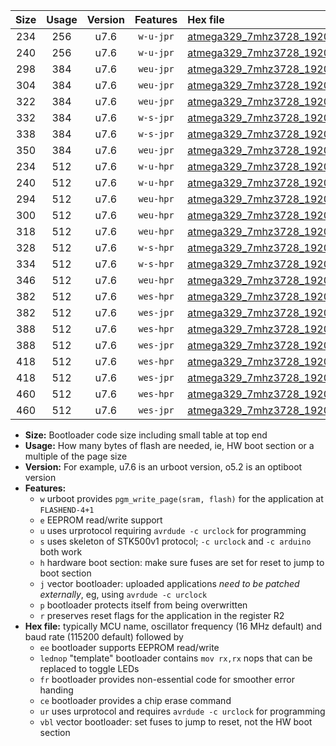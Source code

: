 |Size|Usage|Version|Features|Hex file|
|:-:|:-:|:-:|:-:|:--|
|234|256|u7.6|`w-u-jpr`|[atmega329_7mhz3728_19200bps_ur_vbl.hex](https://raw.githubusercontent.com/stefanrueger/urboot/main/bootloaders/atmega329/fcpu_7mhz3728/19200_bps/atmega329_7mhz3728_19200bps_ur_vbl.hex)|
|240|256|u7.6|`w-u-jpr`|[atmega329_7mhz3728_19200bps_lednop_ur_vbl.hex](https://raw.githubusercontent.com/stefanrueger/urboot/main/bootloaders/atmega329/fcpu_7mhz3728/19200_bps/atmega329_7mhz3728_19200bps_lednop_ur_vbl.hex)|
|298|384|u7.6|`weu-jpr`|[atmega329_7mhz3728_19200bps_ee_ur_vbl.hex](https://raw.githubusercontent.com/stefanrueger/urboot/main/bootloaders/atmega329/fcpu_7mhz3728/19200_bps/atmega329_7mhz3728_19200bps_ee_ur_vbl.hex)|
|304|384|u7.6|`weu-jpr`|[atmega329_7mhz3728_19200bps_ee_lednop_ur_vbl.hex](https://raw.githubusercontent.com/stefanrueger/urboot/main/bootloaders/atmega329/fcpu_7mhz3728/19200_bps/atmega329_7mhz3728_19200bps_ee_lednop_ur_vbl.hex)|
|322|384|u7.6|`weu-jpr`|[atmega329_7mhz3728_19200bps_ee_lednop_fr_ur_vbl.hex](https://raw.githubusercontent.com/stefanrueger/urboot/main/bootloaders/atmega329/fcpu_7mhz3728/19200_bps/atmega329_7mhz3728_19200bps_ee_lednop_fr_ur_vbl.hex)|
|332|384|u7.6|`w-s-jpr`|[atmega329_7mhz3728_19200bps_vbl.hex](https://raw.githubusercontent.com/stefanrueger/urboot/main/bootloaders/atmega329/fcpu_7mhz3728/19200_bps/atmega329_7mhz3728_19200bps_vbl.hex)|
|338|384|u7.6|`w-s-jpr`|[atmega329_7mhz3728_19200bps_lednop_vbl.hex](https://raw.githubusercontent.com/stefanrueger/urboot/main/bootloaders/atmega329/fcpu_7mhz3728/19200_bps/atmega329_7mhz3728_19200bps_lednop_vbl.hex)|
|350|384|u7.6|`weu-jpr`|[atmega329_7mhz3728_19200bps_ee_lednop_fr_ce_ur_vbl.hex](https://raw.githubusercontent.com/stefanrueger/urboot/main/bootloaders/atmega329/fcpu_7mhz3728/19200_bps/atmega329_7mhz3728_19200bps_ee_lednop_fr_ce_ur_vbl.hex)|
|234|512|u7.6|`w-u-hpr`|[atmega329_7mhz3728_19200bps_ur.hex](https://raw.githubusercontent.com/stefanrueger/urboot/main/bootloaders/atmega329/fcpu_7mhz3728/19200_bps/atmega329_7mhz3728_19200bps_ur.hex)|
|240|512|u7.6|`w-u-hpr`|[atmega329_7mhz3728_19200bps_lednop_ur.hex](https://raw.githubusercontent.com/stefanrueger/urboot/main/bootloaders/atmega329/fcpu_7mhz3728/19200_bps/atmega329_7mhz3728_19200bps_lednop_ur.hex)|
|294|512|u7.6|`weu-hpr`|[atmega329_7mhz3728_19200bps_ee_ur.hex](https://raw.githubusercontent.com/stefanrueger/urboot/main/bootloaders/atmega329/fcpu_7mhz3728/19200_bps/atmega329_7mhz3728_19200bps_ee_ur.hex)|
|300|512|u7.6|`weu-hpr`|[atmega329_7mhz3728_19200bps_ee_lednop_ur.hex](https://raw.githubusercontent.com/stefanrueger/urboot/main/bootloaders/atmega329/fcpu_7mhz3728/19200_bps/atmega329_7mhz3728_19200bps_ee_lednop_ur.hex)|
|318|512|u7.6|`weu-hpr`|[atmega329_7mhz3728_19200bps_ee_lednop_fr_ur.hex](https://raw.githubusercontent.com/stefanrueger/urboot/main/bootloaders/atmega329/fcpu_7mhz3728/19200_bps/atmega329_7mhz3728_19200bps_ee_lednop_fr_ur.hex)|
|328|512|u7.6|`w-s-hpr`|[atmega329_7mhz3728_19200bps.hex](https://raw.githubusercontent.com/stefanrueger/urboot/main/bootloaders/atmega329/fcpu_7mhz3728/19200_bps/atmega329_7mhz3728_19200bps.hex)|
|334|512|u7.6|`w-s-hpr`|[atmega329_7mhz3728_19200bps_lednop.hex](https://raw.githubusercontent.com/stefanrueger/urboot/main/bootloaders/atmega329/fcpu_7mhz3728/19200_bps/atmega329_7mhz3728_19200bps_lednop.hex)|
|346|512|u7.6|`weu-hpr`|[atmega329_7mhz3728_19200bps_ee_lednop_fr_ce_ur.hex](https://raw.githubusercontent.com/stefanrueger/urboot/main/bootloaders/atmega329/fcpu_7mhz3728/19200_bps/atmega329_7mhz3728_19200bps_ee_lednop_fr_ce_ur.hex)|
|382|512|u7.6|`wes-hpr`|[atmega329_7mhz3728_19200bps_ee.hex](https://raw.githubusercontent.com/stefanrueger/urboot/main/bootloaders/atmega329/fcpu_7mhz3728/19200_bps/atmega329_7mhz3728_19200bps_ee.hex)|
|382|512|u7.6|`wes-jpr`|[atmega329_7mhz3728_19200bps_ee_vbl.hex](https://raw.githubusercontent.com/stefanrueger/urboot/main/bootloaders/atmega329/fcpu_7mhz3728/19200_bps/atmega329_7mhz3728_19200bps_ee_vbl.hex)|
|388|512|u7.6|`wes-hpr`|[atmega329_7mhz3728_19200bps_ee_lednop.hex](https://raw.githubusercontent.com/stefanrueger/urboot/main/bootloaders/atmega329/fcpu_7mhz3728/19200_bps/atmega329_7mhz3728_19200bps_ee_lednop.hex)|
|388|512|u7.6|`wes-jpr`|[atmega329_7mhz3728_19200bps_ee_lednop_vbl.hex](https://raw.githubusercontent.com/stefanrueger/urboot/main/bootloaders/atmega329/fcpu_7mhz3728/19200_bps/atmega329_7mhz3728_19200bps_ee_lednop_vbl.hex)|
|418|512|u7.6|`wes-hpr`|[atmega329_7mhz3728_19200bps_ee_lednop_fr.hex](https://raw.githubusercontent.com/stefanrueger/urboot/main/bootloaders/atmega329/fcpu_7mhz3728/19200_bps/atmega329_7mhz3728_19200bps_ee_lednop_fr.hex)|
|418|512|u7.6|`wes-jpr`|[atmega329_7mhz3728_19200bps_ee_lednop_fr_vbl.hex](https://raw.githubusercontent.com/stefanrueger/urboot/main/bootloaders/atmega329/fcpu_7mhz3728/19200_bps/atmega329_7mhz3728_19200bps_ee_lednop_fr_vbl.hex)|
|460|512|u7.6|`wes-hpr`|[atmega329_7mhz3728_19200bps_ee_lednop_fr_ce.hex](https://raw.githubusercontent.com/stefanrueger/urboot/main/bootloaders/atmega329/fcpu_7mhz3728/19200_bps/atmega329_7mhz3728_19200bps_ee_lednop_fr_ce.hex)|
|460|512|u7.6|`wes-jpr`|[atmega329_7mhz3728_19200bps_ee_lednop_fr_ce_vbl.hex](https://raw.githubusercontent.com/stefanrueger/urboot/main/bootloaders/atmega329/fcpu_7mhz3728/19200_bps/atmega329_7mhz3728_19200bps_ee_lednop_fr_ce_vbl.hex)|

- **Size:** Bootloader code size including small table at top end
- **Usage:** How many bytes of flash are needed, ie, HW boot section or a multiple of the page size
- **Version:** For example, u7.6 is an urboot version, o5.2 is an optiboot version
- **Features:**
  + `w` urboot provides `pgm_write_page(sram, flash)` for the application at `FLASHEND-4+1`
  + `e` EEPROM read/write support
  + `u` uses urprotocol requiring `avrdude -c urclock` for programming
  + `s` uses skeleton of STK500v1 protocol; `-c urclock` and `-c arduino` both work
  + `h` hardware boot section: make sure fuses are set for reset to jump to boot section
  + `j` vector bootloader: uploaded applications *need to be patched externally*, eg, using `avrdude -c urclock`
  + `p` bootloader protects itself from being overwritten
  + `r` preserves reset flags for the application in the register R2
- **Hex file:** typically MCU name, oscillator frequency (16 MHz default) and baud rate (115200 default) followed by
  + `ee` bootloader supports EEPROM read/write
  + `lednop` "template" bootloader contains `mov rx,rx` nops that can be replaced to toggle LEDs
  + `fr` bootloader provides non-essential code for smoother error handing
  + `ce` bootloader provides a chip erase command
  + `ur` uses urprotocol and requires `avrdude -c urclock` for programming
  + `vbl` vector bootloader: set fuses to jump to reset, not the HW boot section
